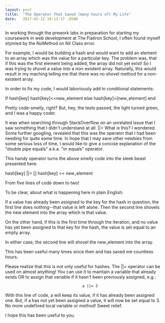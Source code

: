 ```yaml
---
layout: post
title:  "The Operator That Saved (many hours of) My Life"
date:   2017-02-12 19:13:17 -0500
---
```


In working through the prework labs in preparation for starting my coursework in web development at The Flatiron School, 
I often found myself stymied by the NoMethod on Nil Class error.  
 
For example, I would be building a hash and would want to add an element to an array which was the value for a particular key.  The problem was, that if this was the first element being added, the array did not yet exist!  So I was trying to shovel a value into a non-existent array.  Naturally, this would result in my maching telling me that there was no shovel method for a non-existent array.
 
In order to fix my code, I would laboriously add in conditional statements:

If hash[key]
    hash[key]<<new_element
else 
    hash[key]=[new_element]
end

Pretty code-smelly, right? But, hey, the tests passed, the light turned green, and I was a happy coder.

It was when searching through StackOverflow on an unrelated issue that I saw something that I didn't understand at all:  ||=
What *is* this? I wondered.  Some further googling, revealed that this was the operator that I had been needing for quite some time.  In hope that I may save other newbies from some serious loss of time, I would like to give a concise explanation of the "double pipe equals" a.k.a. "or equals" operator.
 
This handy operator turns the above smelly code into the sleek beast presented here:

hash[key] ||= []
hash[key] << new_element

From five lines of code down to two!


To be clear, about what is happening here in plain English:

If a value has already been assigned to the key for the hash in question, the first line does nothing--that value is left alone.  Then the second line shovels the new element into the array which is that value.

On the other hand, if this is the first time through the iteration, and no value has yet been assigned to that key for the hash, the value is set equal to an empty array.

In either case, the second line will shovel the new_element into the array.

This has been useful many times since then and has saved me countless hours.

Please realize that this is not only useful for hashes. The ||= operator can be used on almost anything!  You can use it to maintain a variable that already exists OR to assign that variable if it hasn't been previously assigned, e.g.:

                                       a ||= 3
																			 
With this line of code, a will keep its value, if it has already been assigned one.  But, if a has not yet been assigned a value, it will now be set equal to 3.  No more undefined local variable or method!  Sweet relief.

I hope this has been useful to you.
